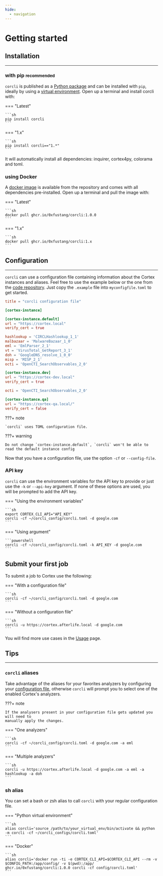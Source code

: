 ```yaml
---
hide:
  - navigation
---
```


# Getting started

## Installation
---

### with pip <small>recommended</small>

`corcli` is published as a [Python package] and can be installed with `pip`, ideally by using a [virtual environment]. Open up a terminal and install corcli with:


=== "Latest"

    ```sh
    pip install corcli
    ```

=== "1.x"

    ```sh
    pip install corcli=="1.*"
    ```

It will automatically install all dependencies: inquirer, cortex4py, colorama and toml.

[Python package]: https://pypi.org/project/corcli/
[virtual environment]: https://realpython.com/what-is-pip/#using-pip-in-a-python-virtual-environment

### using Docker

A [docker image] is available from the repository and comes with all dependencies pre-installed. Open up a terminal and pull the image with:

=== "Latest"

    ```sh
    docker pull ghcr.io/0xfustang/corcli:1.0.0 
    ```

=== "1.x"

    ```sh
    docker pull ghcr.io/0xfustang/corcli:1.x
    ```

[docker image]: https://pypi.org/project/corcli/

## Configuration
---

`corcli` can use a configuration file containing information about the Cortex instances and aliases. Feel free to use the example below or the one from the [code repository]. Just copy the `.example` file into `myconfigfile.toml` to get started.

```toml
title = "corcli configuration file"

[cortex-instance]

[cortex-instance.default]
url = "https://cortex.local"
verify_cert = true

hashlookup = 'CIRCLHashlookup_1_1'
malbazaar = 'MalwareBazaar_1_0'
eml = 'EmlParser_2_1'
vt = 'VirusTotal_GetReport_3_1'
doh = 'GoogleDNS_resolve_1_0_0'
misp = 'MISP_2_1'
octi = 'OpenCTI_SearchObservables_2_0'

[cortex-instance.dev]
url = "https://cortex-dev.local"
verify_cert = true

octi = 'OpenCTI_SearchObservables_2_0'

[cortex-instance.qa]
url = "https://cortex-qa.local/"
verify_cert = false
```

???+ note

    `corcli` uses TOML configuration file.

???+ warning

    Do not change `cortex-instance.default`, `corcli` won't be able to read the default instance config

Now that you have a configuration file, use the option `-cf` or `--config-file`.

[code repository]: https://github.com/0xFustang/corcli/blob/main/ccli_config.toml.example

### API key

`corcli` can use the environment variables for the API key to provide or just use the `-k` or `--api-key` argument. If none of these options are used, you will be prompted to add the API key.

=== "Using the environment variables"

    ```sh
    export CORTEX_CLI_API="API_KEY"
    corcli -cf ~/corcli_config/corcli.toml -d google.com
    ```

=== "Using argument"

    ```powershell
    corcli -cf ~/corcli_config/corcli.toml -k API_KEY -d google.com
    ```

## Submit your first job

To submit a job to Cortex use the following:

=== "With a configuration file"

    ```sh
    corcli -cf ~/corcli_config/corcli.toml -d google.com
    ```

=== "Without a configuration file"

    ```sh
    corcli -u https://cortex.afterlife.local -d google.com
    ```

You will find more use cases in the [Usage] page.

[Usage]: /usage

## Tips
---

### `corcli` aliases

Take advantage of the aliases for your favorites analyzers by configuring your [configuration file], otherwise `corcli` will prompt you to select one of the enabled Cortex's analyzers.

???+ note

    If the analysers present in your configuration file gets updated you will need to
    manually apply the changes.

=== "One analyzers"

    ```sh
    corcli -cf ~/corcli_config/corcli.toml -d google.com -a eml
    ```

=== "Multiple analyzers"

    ```sh
    corcli -u https://cortex.afterlife.local -d google.com -a eml -a hashlookup -a doh
    ```

[configuration file]: /getting-started/#configuration

### sh alias

You can set a bash or zsh alias to call `corcli` with your regular configuration file. 

=== "Python virtual environment"

    ```sh
    alias corcli='source /path/to/your_virtual_env/bin/activate && python -m corcli -cf ~/corcli_configs/corcli.toml'
    ```

=== "Docker"

    ```sh
    alias corcli='docker run -ti -e CORTEX_CLI_API=$CORTEX_CLI_API --rm -v $CONFIG_PATH:/app/config/ -v $(pwd):/app/ ghcr.io/0xfustang/corcli:1.0.0 corcli -cf config/corcli.toml'
    ```

